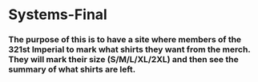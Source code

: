 # Systems-Final

### The purpose of this is to have a site where members of the 321st Imperial to mark what shirts they want from the merch. They will mark their size (S/M/L/XL/2XL) and then see the summary of what shirts are left. 